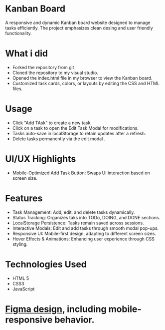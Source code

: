 # Kanban Board

A responsive and dynamic Kanban board website designed to manage tasks efficiently. The project emphasizes clean desing and user friendly functionality.

# What i did
- Forked the repository from git
- Cloned the repository to my visual studio.
- Opened the index.html file in my browser to view the Kanban board.
- Customized task cards, colors, or layouts by editing the CSS and HTML files.

# Usage
- Click "Add TAsk" to create a new task.
- Click on a task to open the Edit Task Modal for modifications.
- Tasks auto-save in localStorage to retain updates after a refresh.
- Delete tasks permanently via the edit modal .

# UI/UX Highlights
- Mobile-Optimized Add Task Button: Swaps UI interaction based on screen size. 

# Features 
- Task Management: Add, edit, and delete tasks dynamically.
- Status Tracking: Organizes taks into TODo, DOING, and DONE sections.
- LocalStorage Persistence: Tasks remain saved across sessions.
- Interactive Modals: Edit and add tasks through smooth modal pop-ups.
- Responsive UI: Mobile-first design, adapting to different screen sizes.
- Hover Effects & Animations: Enhancing user experience through CSS styling.

# Technologies Used
- HTML 5
- CSS3
- JavaScript

# [Figma design](https://www.figma.com/design/y7bFCUYL5ZHfPeojACBXg2/Challenges-%7C-JSL?node-id=0-1&p=f&t=NNqgDPlU1PNLLh8i-0), including mobile-responsive behavior.

